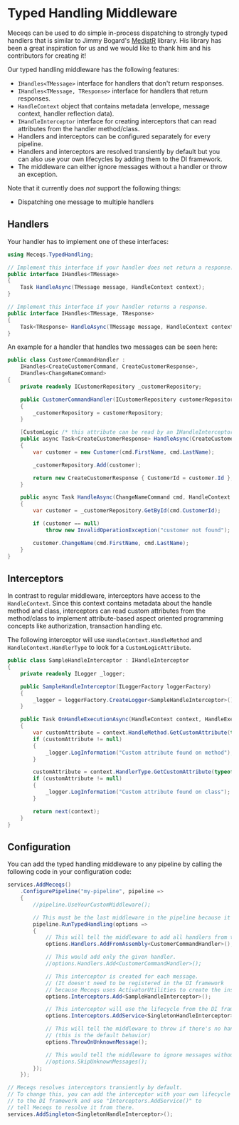 # Typed Handling Middleware

Meceqs can be used to do simple in-process dispatching to strongly typed handlers
that is similar to Jimmy Bogard's [MediatR](https://github.com/jbogard/MediatR) library.
His library has been a great inspiration for us and we would like to thank him and his contributors for creating it!

Our typed handling middleware has the following features:
* `IHandles<TMessage>` interface for handlers that don't return responses.
* `IHandles<TMessage, TResponse>` interface for handlers that return responses.
* `HandleContext` object that contains metadata (envelope, message context, handler reflection data).
* `IHandleInterceptor` interface for creating interceptors that can read attributes from the handler method/class.
* Handlers and interceptors can be configured separately for every pipeline.
* Handlers and interceptors are resolved transiently by default but you can also use your own lifecycles by
    adding them to the DI framework.
* The middleware can either ignore messages without a handler or throw an exception.

Note that it currently does *not* support the following things:
* Dispatching one message to multiple handlers

## Handlers

Your handler has to implement one of these interfaces:

```csharp
using Meceqs.TypedHandling;

// Implement this interface if your handler does not return a response.
public interface IHandles<TMessage>
{
    Task HandleAsync(TMessage message, HandleContext context);
}

// Implement this interface if your handler returns a response.
public interface IHandles<TMessage, TResponse>
{
    Task<TResponse> HandleAsync(TMessage message, HandleContext context);
}
```

An example for a handler that handles two messages can be seen here:

```csharp
public class CustomerCommandHandler :
    IHandles<CreateCustomerCommand, CreateCustomerResponse>,
    IHandles<ChangeNameCommand>
{
    private readonly ICustomerRepository _customerRepository;

    public CustomerCommandHandler(ICustomerRepository customerRepository)
    {
        _customerRepository = customerRepository;
    }

    [CustomLogic /* this attribute can be read by an IHandleInterceptor */]
    public async Task<CreateCustomerResponse> HandleAsync(CreateCustomerCommand cmd, HandleContext context)
    {
        var customer = new Customer(cmd.FirstName, cmd.LastName);

        _customerRepository.Add(customer);

        return new CreateCustomerResponse { CustomerId = customer.Id };
    }

    public async Task HandleAsync(ChangeNameCommand cmd, HandleContext context)
    {
        var customer = _customerRepository.GetById(cmd.CustomerId);

        if (customer == null)
            throw new InvalidOperationException("customer not found");

        customer.ChangeName(cmd.FirstName, cmd.LastName);
    }
}
```

## Interceptors

In contrast to regular middleware, interceptors have access to the `HandleContext`. Since this context contains metadata
about the handle method and class, interceptors can read custom attributes from the method/class to implement attribute-based
aspect oriented programming concepts like authorization, transaction handling etc.

The following interceptor will use `HandleContext.HandleMethod` and `HandleContext.HandlerType` to look for a
`CustomLogicAttribute`.

```csharp
public class SampleHandleInterceptor : IHandleInterceptor
{
    private readonly ILogger _logger;

    public SampleHandleInterceptor(ILoggerFactory loggerFactory)
    {
        _logger = loggerFactory.CreateLogger<SampleHandleInterceptor>();
    }

    public Task OnHandleExecutionAsync(HandleContext context, HandleExecutionDelegate next)
    {
        var customAttribute = context.HandleMethod.GetCustomAttribute(typeof(CustomLogicAttribute));
        if (customAttribute != null)
        {
            _logger.LogInformation("Custom attribute found on method");
        }

        customAttribute = context.HandlerType.GetCustomAttribute(typeof(CustomLogicAttribute));
        if (customAttribute != null)
        {
            _logger.LogInformation("Custom attribute found on class");
        }

        return next(context);
    }
}
```

## Configuration

You can add the typed handling middleware to any pipeline by calling the following code in your configuration code:

```csharp
services.AddMeceqs()
    .ConfigurePipeline("my-pipeline", pipeline =>
    {
        //pipeline.UseYourCustomMiddleware();

        // This must be the last middleware in the pipeline because it is terminal.
        pipeline.RunTypedHandling(options =>
        {
            // This will tell the middleware to add all handlers from the assembly of the given type.
            options.Handlers.AddFromAssembly<CustomerCommandHandler>();

            // This would add only the given handler.
            //options.Handlers.Add<CustomerCommandHandler>();

            // This interceptor is created for each message.
            // (It doesn't need to be registered in the DI framework
            // because Meceqs uses ActivatorUtilities to create the instance.)
            options.Interceptors.Add<SampleHandleInterceptor>();

            // This interceptor will use the lifecycle from the DI framework.
            options.Interceptors.AddService<SingletonHandleInterceptor>();

            // This will tell the middleware to throw if there's no handler for a message.
            // (this is the default behavior)
            options.ThrowOnUnknownMessage();

            // This would tell the middleware to ignore messages without a handler.
            //options.SkipUnknownMessages();
        });
    });

// Meceqs resolves interceptors transiently by default.
// To change this, you can add the interceptor with your own lifecycle
// to the DI framework and use "Interceptors.AddService()" to
// tell Meceqs to resolve it from there.
services.AddSingleton<SingletonHandleInterceptor>();
```
